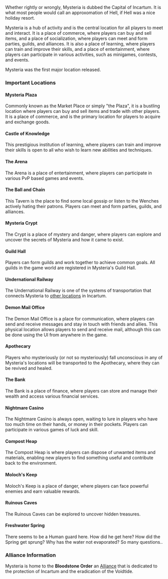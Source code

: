 Whether rightly or wrongly, Mysteria is dubbed the Capital of Incartum. It is what most people would call an approxomation of Hell, if Hell was a nice holiday resort.

Mysteria is a hub of activity and is the central location for all players to meet and interact. It is a place of commerce, where players can buy and sell items, and a place of socialization, where players can meet and form parties, guilds, and alliances. It is also a place of learning, where players can train and improve their skills, and a place of entertainment, where players can participate in various activities, such as minigames, contests, and events.

Mysteria was the first major location released.

### Important Locations

#### Mysteria Plaza
Commonly known as the Market Place or simply "the Plaza", it is a bustling location where players can buy and sell items and trade with other players. It is a place of commerce, and is the primary location for players to acquire and exchange goods.

#### Castle of Knowledge
This prestigious institution of learning, where players can train and improve their skills is open to all who wish to learn new abilities and techniques.

#### The Arena
The Arena is a place of entertainment, where players can participate in various PvP based games and events.

#### The Ball and Chain
This Tavern is the place to find some local gossip or listen to the Wenches actively hating their patrons. Players can meet and form parties, guilds, and alliances.

#### Mysteria Crypt
The Crypt is a place of mystery and danger, where players can explore and uncover the secrets of Mysteria and how it came to exist.

#### Guild Hall
Players can form guilds and work together to achieve common goals. All guilds in the game world are registered in Mysteria's Guild Hall.

#### Undernational Railway
The Undernational Railway is one of the systems of transportation that connects Mysteria to [other locations](../mechanics/travelling.md) in Incartum.

#### Demon Mail Office
The Demon Mail Office is a place for communication, where players can send and receive messages and stay in touch with friends and allies. This physical location allows players to send and receive mail, although this can be done using the UI from anywhere in the game.

#### Apothecary
Players who mysteriously (or not so mysteriously) fall unconscious in any of Mysteria's locations will be transported to the Apothecary, where they can be revived and healed.

#### The Bank
The Bank is a place of finance, where players can store and manage their wealth and access various financial services.

#### Nightmare Casino
The Nightmare Casino is always open, waiting to lure in players who have too much time on their hands, or money in their pockets. Players can participate in various games of luck and skill.

#### Compost Heap
The Compost Heap is where players can dispose of unwanted items and materials, enabling new players to find something useful and contribute back to the environment.

#### Moloch's Keep
Moloch's Keep is a place of danger, where players can face powerful enemies and earn valuable rewards.

#### Ruinous Caves
The Ruinous Caves can be explored to uncover hidden treasures.

#### Freshwater Spring
There seems to be a Human guard here. How did he get here? How did the Spring get sprung? Why has the water not evaporated? So many questions..


### Alliance Information
Mysteria is home to the **Bloodstone Order** an [Alliance](../mechanics/alliance.md) that is dedicated to the protection of Incartum and the eradication of the Voidtide.
